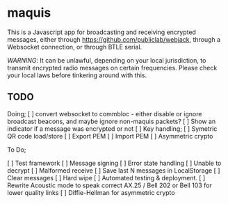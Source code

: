 maquis
===

This is a Javascript app for broadcasting and receiving encrypted messages,
either through https://github.com/publiclab/webjack, through a Websocket
connection, or through BTLE serial.

*WARNING*: It can be unlawful, depending on your local jurisdiction, to transmit
encrypted radio messages on certain frequencies. Please check your local laws before
tinkering around with this.

TODO
---

Doing;
 [ ] convert websocket to commbloc - either disable or ignore broadcast beacons, and maybe ignore non-maquis packets?
 [ ] Show an indicator if a message was encrypted or not
 [ ] Key handling;
  [ ] Symetric QR code load/store
  [ ] Export PEM
  [ ] Import PEM
 [ ] Asymmetric crypto

To Do;

 [ ] Test framework
 [ ] Message signing
 [ ] Error state handling
  [ ] Unable to decrypt
  [ ] Malformed receive
 [ ] Save last N messages in LocalStorage
 [ ] Clear messages
 [ ] Hard wipe
 [ ] Automated testing & deployment.
 [ ] Rewrite Acoustic mode to speak correct AX.25 / Bell 202 or Bell 103 for lower quality links
 [ ] Diffie-Hellman for asymmetric crypto